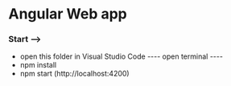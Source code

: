 # Angular Web app
### Start -->
 - open this folder in Visual Studio Code
 ---- open terminal ----
 - npm install 
 - npm start (http://localhost:4200)


